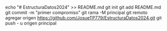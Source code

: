 echo "# EstructuraDatos2024" >> README.md 
git init 
git add README.md 
git commit -m "primer compromiso" 
git rama -M principal 
git remoto agregar origen https://github.com/JosueTP779/EstructuraDatos2024.git
 git push - u origen principal
